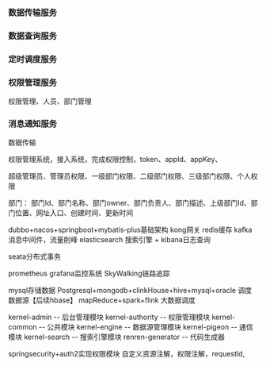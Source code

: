 ### 数据传输服务

### 数据查询服务

### 定时调度服务

### 权限管理服务
权限管理、人员、部门管理

### 消息通知服务 

数据传输

权限管理系统，接入系统，完成权限控制，token、appId、appKey、

超级管理员、管理员权限、一级部门权限、二级部门权限、三级部门权限、个人权限

部门：
    部门Id、部门名称、部门owner、部门负责人、部门描述、上级部门Id、部门位置、网址入口、创建时间、更新时间

dubbo+nacos+springboot+mybatis-plus基础架构
kong网关
redis缓存
kafka消息中间件，流量削峰
elasticsearch 搜索引擎 + kibana日志查询

seata分布式事务

prometheus grafana监控系统
SkyWalking链路追踪

mysql存储数据
Postgresql+mongodb+clinkHouse+hive+mysql+oracle 调度数据源【后续hbase】
mapReduce+spark+flink 大数据调度


kernel-admin        -- 后台管理模块
kernel-authority    -- 权限管理模块
kernel-common       -- 公共模块
kernel-engine       -- 数据源管理模块
kernel-pigeon       -- 通信模块
kernel-search       -- 搜索引擎模块
renren-generator    -- 代码生成器

springsecurity+auth2实现权限模块
自定义资源注解，权限注解，requestId,


